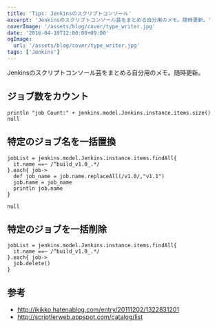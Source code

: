 ```yaml
---
title: 'Tips: Jenkinsのスクリプトコンソール'
excerpt: 'Jenkinsのスクリプトコンソール芸をまとめる自分用のメモ。随時更新。'
coverImage: '/assets/blog/cover/type_writer.jpg'
date: '2016-04-10T12:00:00+09:00'
ogImage:
  url: '/assets/blog/cover/type_writer.jpg'
tags: ['Jenkins']
---
```


Jenkinsのスクリプトコンソール芸をまとめる自分用のメモ。随時更新。

## ジョブ数をカウント

```
println "job Count:" + jenkins.model.Jenkins.instance.items.size()
null
```

## 特定のジョブ名を一括置換

```
jobList = jenkins.model.Jenkins.instance.items.findAll{
  it.name ==~ /^build_v1.0_.*/
}.each{ job->
  def job_name = job.name.replaceAll(/v1.0/,"v1.1")
  job.name = job_name
  println job.name
}

null
```

## 特定のジョブを一括削除

```
jobList = jenkins.model.Jenkins.instance.items.findAll{
  it.name ==~ /^build_v1.0_.*/
}.each{ job->
  job.delete()
}
```

## 参考
* http://ikikko.hatenablog.com/entry/20111202/1322831201
* http://scriptlerweb.appspot.com/catalog/list